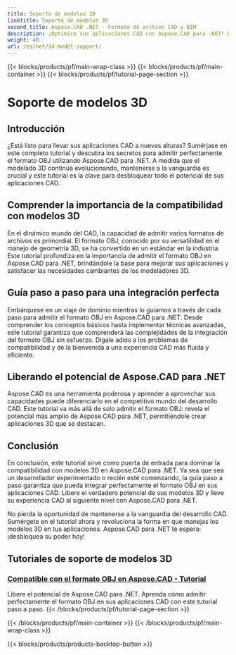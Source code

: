 ```yaml
---
title: Soporte de modelos 3D
linktitle: Soporte de modelos 3D
second_title: Aspose.CAD .NET - Formato de archivo CAD y BIM
description: ¡Optimice sus aplicaciones CAD con Aspose.CAD para .NET! Domina el arte de admitir perfectamente el formato OBJ y desbloquear todo el potencial de tus modelos 3D.
weight: 40
url: /es/net/3d-model-support/
---
```


{{< blocks/products/pf/main-wrap-class >}}
{{< blocks/products/pf/main-container >}}
{{< blocks/products/pf/tutorial-page-section >}}

# Soporte de modelos 3D


## Introducción

¿Está listo para llevar sus aplicaciones CAD a nuevas alturas? Sumérjase en este completo tutorial y descubra los secretos para admitir perfectamente el formato OBJ utilizando Aspose.CAD para .NET. A medida que el modelado 3D continúa evolucionando, mantenerse a la vanguardia es crucial y este tutorial es la clave para desbloquear todo el potencial de sus aplicaciones CAD.

## Comprender la importancia de la compatibilidad con modelos 3D

En el dinámico mundo del CAD, la capacidad de admitir varios formatos de archivos es primordial. El formato OBJ, conocido por su versatilidad en el manejo de geometría 3D, se ha convertido en un estándar en la industria. Este tutorial profundiza en la importancia de admitir el formato OBJ en Aspose.CAD para .NET, brindándole la base para mejorar sus aplicaciones y satisfacer las necesidades cambiantes de los modeladores 3D.

## Guía paso a paso para una integración perfecta

Embárquese en un viaje de dominio mientras lo guiamos a través de cada paso para admitir el formato OBJ en Aspose.CAD para .NET. Desde comprender los conceptos básicos hasta implementar técnicas avanzadas, este tutorial garantiza que comprenderá las complejidades de la integración del formato OBJ sin esfuerzo. Dígale adiós a los problemas de compatibilidad y dé la bienvenida a una experiencia CAD más fluida y eficiente.

## Liberando el potencial de Aspose.CAD para .NET

Aspose.CAD es una herramienta poderosa y aprender a aprovechar sus capacidades puede diferenciarlo en el competitivo mundo del desarrollo CAD. Este tutorial va más allá de solo admitir el formato OBJ: revela el potencial más amplio de Aspose.CAD para .NET, permitiéndole crear aplicaciones 3D que se destacan.

## Conclusión

En conclusión, este tutorial sirve como puerta de entrada para dominar la compatibilidad con modelos 3D en Aspose.CAD para .NET. Ya sea que sea un desarrollador experimentado o recién esté comenzando, la guía paso a paso garantiza que pueda integrar perfectamente el formato OBJ en sus aplicaciones CAD. Libere el verdadero potencial de sus modelos 3D y lleve su experiencia CAD al siguiente nivel con Aspose.CAD para .NET.

No pierda la oportunidad de mantenerse a la vanguardia del desarrollo CAD. Sumérgete en el tutorial ahora y revoluciona la forma en que manejas los modelos 3D en tus aplicaciones. Aspose.CAD para .NET te espera: ¡desbloquea su poder hoy!
## Tutoriales de soporte de modelos 3D
### [Compatible con el formato OBJ en Aspose.CAD - Tutorial](./supporting-obj-format-in-aspose-cad/)
Libere el potencial de Aspose.CAD para .NET. Aprenda cómo admitir perfectamente el formato OBJ en sus aplicaciones CAD con este tutorial paso a paso.
{{< /blocks/products/pf/tutorial-page-section >}}

{{< /blocks/products/pf/main-container >}}
{{< /blocks/products/pf/main-wrap-class >}}

{{< blocks/products/products-backtop-button >}}
